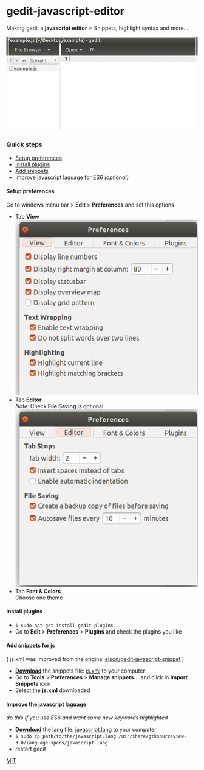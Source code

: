 # gedit-javascript-editor
Making gedit a **javascript editor** :fire: Snippets, highlight syntax and more...  

![Quick view](assets/gedit2.gif)
### Quick steps
  - [Setup preferences](https://github.com/juliomatcom/gedit-javascript-editor#setup-preferences)  
  - [Install plugins](https://github.com/juliomatcom/gedit-javascript-editor#install-plugins)  
  - [Add snippets](https://github.com/juliomatcom/gedit-javascript-editor#add-snippets-for-js)  
  - [Improve javascript laguage for ES6](https://github.com/juliomatcom/gedit-javascript-editor#improve-the-javascript-laguage) *(optional)*

#### Setup preferences  
Go to windows menu bar > **Edit** > **Preferences** and set this options  

- Tab **View**  
![View preferences configuration](assets/preferences_view.png)
- Tab **Editor**  
*Note:* Check **File Saving** is optional  
![Editor preferences configuration](assets/preferences_editor.png)
- Tab **Font & Colors**  
  Choose one theme

#### Install plugins
- `$ sudo apt-get install gedit-plugins`  
- Go to **Edit** > **Preferences** > **Plugins** and check the plugins you like

#### Add snippets for js
( js.xml was improved from the original [elson/gedit-javascript-snippet](https://github.com/elson/gedit-javascript-snippets) )
- [**Download**](https://raw.githubusercontent.com/juliomatcom/gedit-javascript-editor/master/js.xml) the snippets file: [js.xml](https://raw.githubusercontent.com/juliomatcom/gedit-javascript-editor/master/js.xml) to your computer
- Go to **Tools** > **Preferences** > **Manage snippets...** and click in **Import Snippets** icon
- Select the **js.xml** downloaded  

#### Improve the javascript laguage
*do this if you use ES6 and want some new keywords highlighted*

-  [**Download**](https://raw.githubusercontent.com/juliomatcom/gedit-javascript-editor/master/javascript.lang) the lang file: [javascript.lang](https://raw.githubusercontent.com/juliomatcom/gedit-javascript-editor/master/javascript.lang) to your computer
- `$ sudo cp path/to/the/javascript.lang /usr/share/gtksourceview-3.0/language-specs/javascript.lang`  
- restart gedit

[MIT](http://licsource.com/mit?name=Julio%20Cesar%20Martin&year=2016&email=juliomatcom@gmail.com&url=http://julces.com/)
